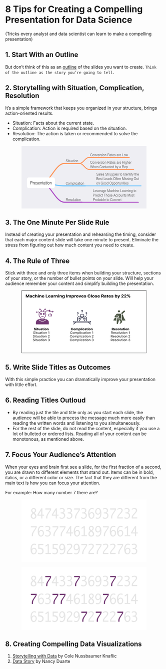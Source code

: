 # 8 Tips for Creating a Compelling Presentation for Data Science
(Tricks every analyst and data scientist can learn to make a compelling presentation)
## 1.	Start With an Outline
But don’t think of this as an [outline](https://www.indeed.com/career-advice/career-development/how-to-create-presentation-outline) of the slides you want to create. `Think of the outline as the story you’re going to tell.`
## 2.	Storytelling with Situation, Complication, Resolution
It’s a simple framework that keeps you organized in your structure, brings action-oriented results.
-	Situation: Facts about the current state.
-	Complication: Action is required based on the situation.
-	Resolution: The action is taken or recommended to solve the complication.
<p align="center">
  <img src="https://github.com/akimwong/akimwong/blob/main/articles/summaries/storytelling/StoryTelling1.png" width="400" height="200">
</p>

## 3.	The One Minute Per Slide Rule
Instead of creating your presentation and rehearsing the timing, consider that each major content slide will take one minute to present.
Eliminate the stress from figuring out how much content you need to create.
## 4.	The Rule of Three
Stick with three and only three items when building your structure, sections of your story, or the number of bullet points on your slide.
Will help your audience remember your content and simplify building the presentation.
<p align="center">
  <img src="https://github.com/akimwong/akimwong/blob/main/articles/summaries/storytelling/StoryTelling2.png" width="400" height="200">
</p>

## 5.	Write Slide Titles as Outcomes
With this simple practice you can dramatically improve your presentation with little effort.
## 6.	Reading Titles Outloud
- By reading just the tile and title only as you start each slide, the audience will be able to process the message much more easily than reading the written words and listening to you simultaneously. 
- For the rest of the slide, do not read the content, especially if you use a lot of bulleted or ordered lists. Reading all of your content can be monotonous, as mentioned above.
## 7.	Focus Your Audience’s Attention
When your eyes and brain first see a slide, for the first fraction of a second, you are drawn to different elements that stand out. Items can be in bold, italics, or a different color or size. The fact that they are different from the main text is how you can focus your attention.

For example: How many number 7 there are?
<p align="center">
  <img src="https://github.com/akimwong/akimwong/blob/main/articles/summaries/storytelling/StoryTelling3.png" width="400" height="200">
</p>
<p align="center">
  <img src="https://github.com/akimwong/akimwong/blob/main/articles/summaries/storytelling/StoryTelling4.png" width="400" height="200">
</p>

## 8.	Creating Compelling Data Visualizations
1.	[Storytelling with Data](https://www.amazon.com/Storytelling-Data-Visualization-Business-Professionals/dp/1119002257) by Cole Nussbaumer Knaflic
2.	[Data Story](https://www.amazon.com/DataStory-Explain-Inspire-Action-Through/dp/1940858984) by Nancy Duarte
